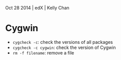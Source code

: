 Oct 28 2014 | edX | Kelly Chan
# Cygwin

- `cygcheck -c`: check the versions of all packages
- `cygcheck -c cygwin`: check the version of Cygwin
- `rm -f filename`: remove a file
